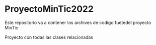 # ProyectoMinTic2022
Este repositorio va a contener los archives de codigo fuetedel proyecto MinTic

Proyecto con todas las clases relacionadas
